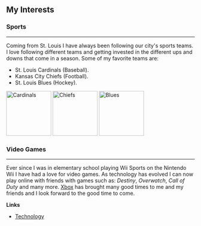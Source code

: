 ## My Interests

### Sports
---
Coming from St. Louis I have always been following our   city's sports teams. I love following different teams and getting invested in the different ups and downs that come in a season. Some of my favorite teams are:

* St. Louis Cardinals (Baseball).
 * Kansas City Chiefs (Football).
 * St. Louis Blues (Hockey).
 
<img src="https://a.espncdn.com/i/teamlogos/mlb/500/stl.png" alt="Cardinals" width="120">
<img src="https://s.yimg.com/cv/apiv2/default/nfl/20190724/500x500/2019_KC_wbg.png" alt="Chiefs" width="120">
<img src="https://upload.wikimedia.org/wikipedia/en/thumb/e/ed/St._Louis_Blues_logo.svg/1200px-St._Louis_Blues_logo.svg.png" alt="Blues" width="120">

### Video Games
---

Ever since I was in elementary school playing Wii Sports on the Nintendo Wii I have had a love for video games. As   technology has evolved I can now play online with friends with games such as: _Destiny_, _Overwatch_, _Call of Duty_ and many more. [Xbox](https://www.xbox.com/en-US/) has brought many good times to me and my friends and I look forward to the good time to come.

**Links**

* [Technology](markdown_three.md)


    


